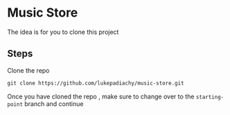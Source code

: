 # Music Store 

The idea is for you to clone this project 

## Steps

Clone the repo 

```markdown
git clone https://github.com/lukepadiachy/music-store.git
```

Once you have cloned the repo , make sure to change over to the `starting-point` branch and continue 
